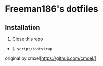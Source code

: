 # Freeman186's dotfiles

## Installation
1. Close this repo
* `$ script/bootstrap`


original by cmoel[https://github.com/cmoel/]
